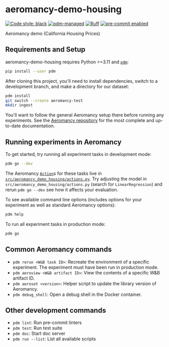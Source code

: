 # aeromancy-demo-housing

[![Code style: black](https://img.shields.io/badge/code%20style-black-000000.svg)](https://github.com/psf/black)
[![pdm-managed](https://img.shields.io/badge/pdm-managed-blueviolet)](https://pdm.fming.dev)
[![Ruff](https://img.shields.io/endpoint?url=https://raw.githubusercontent.com/astral-sh/ruff/main/assets/badge/v2.json)](https://github.com/astral-sh/ruff)
[![pre-commit enabled](https://img.shields.io/badge/pre--commit-enabled-brightgreen?logo=pre-commit&logoColor=white)](https://pre-commit.com/)

Aeromancy demo (California Housing Prices)

## Requirements and Setup

aeromancy-demo-housing requires Python >=3.11 and [`pdm`](https://pdm.fming.dev):

```bash
pip install --user pdm
```

After cloning this project, you'll need to install dependencies, switch to
a development branch, and make a directory for our dataset:

```bash
pdm install
git switch --create aeromancy-test
mkdir ingest
```

You'll want to follow the general Aeromancy setup there before running any experiments.
See the [Aeromancy repository](https://github.com/quant-aq/aeromancy/) for the
most complete and up-to-date documentation.

## Running experiments in Aeromancy

To get started, try running all experiment tasks in development mode:

```bash
pdm go --dev
```

The Aeromancy [`Action`](https://quant-aq.github.io/aeromancy/tasks/)s for these tasks live in
[`src/aeromancy_demo_housing/actions.py`](https://github.com/dmcc/aeromancy-demo-housing/blob/main/src/aeromancy_demo_housing/actions.py). Try adjusting the model in `src/aeromancy_demo_housing/actions.py` (search for
`LinearRegression`) and rerun `pdm go --dev` see how it affects your evaluation.

To see available command line options (includes options for your experiment as
well as standard Aeromancy options):

```bash
pdm help
```

To run all experiment tasks in production mode:

```bash
pdm go
```

## Common Aeromancy commands

- `pdm rerun <W&B task ID>`: Recreate the environment of a specific experiment.
  The experiment must have been run in production mode.
- `pdm aeroview <W&B artifact ID>`: View the contents of a specific W&B artifact ID.
- `pdm aeroset <version>`: Helper script to update the library version of Aeromancy.
- `pdm debug_shell`: Open a debug shell in the Docker container.

## Other development commands

- `pdm lint`: Run pre-commit linters
- `pdm test`: Run test suite
- `pdm doc`: Start doc server
- `pdm run --list`: List all available scripts
